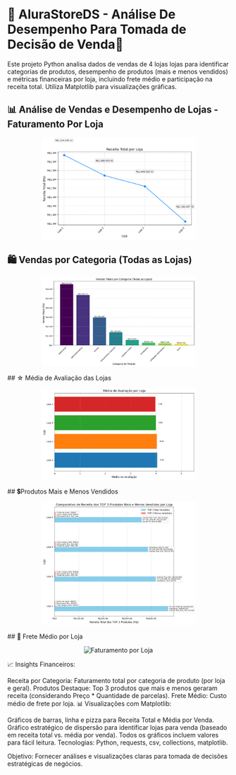 # 🛒 AluraStoreDS - Análise De Desempenho Para Tomada de Decisão de Venda🛒 

Este projeto Python analisa dados de vendas de 4 lojas lojas para identificar categorias de produtos, desempenho de produtos (mais e menos vendidos) e métricas financeiras por loja, incluindo frete médio e participação na receita total. Utiliza Matplotlib para visualizações gráficas.

## 📊 Análise de Vendas e Desempenho de Lojas - Faturamento Por Loja
<p align = "center">
<img src="AluraStore/Receita Total por Loja.png" alt="Faturamento por Loja" width="350"/>
</p>

## 🛍️ Vendas por Categoria (Todas as Lojas)
<p align = "center">
<img src="AluraStore/Vendas Totais por Categoria.png" alt="Faturamento por Loja" width="350"/>
</p>
## ☆ Média de Avaliação das Lojas
<p align = "center">
<img src="AluraStore/Média de Avaliação por Loja.png" alt="Faturamento por Loja" width="350"/>
</p>
## 💲Produtos Mais e Menos Vendidos
<p align = "center">
<img src="AluraStore/TOP 3 Produtos Mais e Menos Vendidos por Loja.png" alt="Faturamento por Loja" width="350"/>
</p>
## 🚚 Frete Médio por Loja
<p align = "center">
<img src="AluraStore/Frete Médio por Loja.png" alt="Faturamento por Loja" width="350"/>
</p>

📈 Insights Financeiros:

Receita por Categoria: Faturamento total por categoria de produto (por loja e geral).
Produtos Destaque: Top 3 produtos que mais e menos geraram receita (considerando Preço * Quantidade de parcelas).
Frete Médio: Custo médio de frete por loja.
📊 Visualizações com Matplotlib:

Gráficos de barras, linha e pizza para Receita Total e Média por Venda.
Gráfico estratégico de dispersão para identificar lojas para venda (baseado em receita total vs. média por venda).
Todos os gráficos incluem valores para fácil leitura.
Tecnologias: Python, requests, csv, collections, matplotlib.

Objetivo: Fornecer análises e visualizações claras para tomada de decisões estratégicas de negócios.
